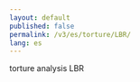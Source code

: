 ```yaml
---
layout: default
published: false
permalink: /v3/es/torture/LBR/
lang: es
---
```


torture analysis LBR
